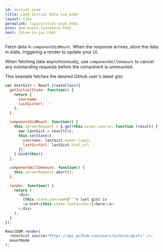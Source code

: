 ```yaml
---
id: initial-ajax
title: Load Initial Data via AJAX
layout: tips
permalink: tips/initial-ajax.html
prev: dom-event-listeners.html
next: false-in-jsx.html
---
```


Fetch data in `componentDidMount`. When the response arrives, store the data in state, triggering a render to update your UI.

When fetching data asynchronously, use `componentWillUnmount` to cancel any outstanding requests before the component is unmounted.

This example fetches the desired Github user's latest gist:

```js
var UserGist = React.createClass({
  getInitialState: function() {
    return {
      username: '',
      lastGistUrl: ''
    };
  },

  componentDidMount: function() {
    this.serverRequest = $.get(this.props.source, function (result) {
      var lastGist = result[0];
      this.setState({
        username: lastGist.owner.login,
        lastGistUrl: lastGist.html_url
      });
    }.bind(this));
  },

  componentWillUnmount: function() {
    this.serverRequest.abort();
  },

  render: function() {
    return (
      <div>
        {this.state.username}"'"s last gist is
        <a href={this.state.lastGistUrl}>here</a>.
      </div>
    );
  }
});

ReactDOM.render(
  <UserGist source="https://api.github.com/users/octocat/gists" />,
  mountNode
);
```
